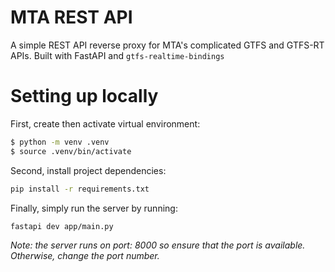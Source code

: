 # MTA REST API
A simple REST API reverse proxy for MTA's complicated GTFS and GTFS-RT APIs. Built
with FastAPI and `gtfs-realtime-bindings`

# Setting up locally
First, create then activate virtual environment:

```sh
$ python -m venv .venv
$ source .venv/bin/activate
```

Second, install project dependencies:
```sh
pip install -r requirements.txt
```

Finally, simply run the server by running:

```sh
fastapi dev app/main.py
```
*Note: the server runs on port: 8000 so ensure that the port is available.
Otherwise, change the port number.*
